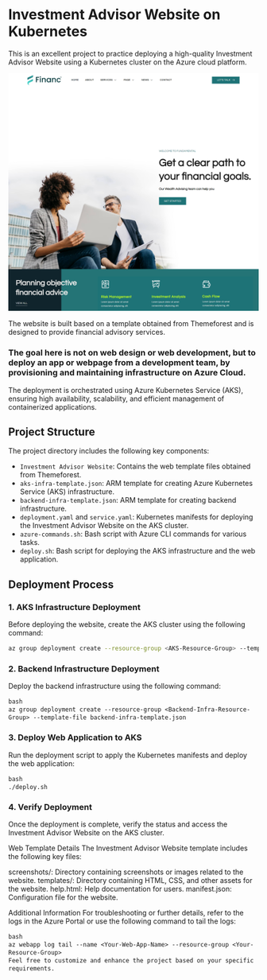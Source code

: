 # Investment Advisor Website on Kubernetes

This is an excellent project to practice deploying a high-quality Investment Advisor Website using a Kubernetes cluster on the Azure cloud platform. 

![Financial Advisory Site](Financial-Advisory-Website.png)

The website is built based on a template obtained from Themeforest and is designed to provide financial advisory services. 

### The goal here is not on web design or web development, but to deploy an app or webpage from a development team, by provisioning and maintaining infrastructure on Azure Cloud. 

The deployment is orchestrated using Azure Kubernetes Service (AKS), ensuring high availability, scalability, and efficient management of containerized applications.

## Project Structure

The project directory includes the following key components:

- `Investment Advisor Website`: Contains the web template files obtained from Themeforest.
- `aks-infra-template.json`: ARM template for creating Azure Kubernetes Service (AKS) infrastructure.
- `backend-infra-template.json`: ARM template for creating backend infrastructure.
- `deployment.yaml` and `service.yaml`: Kubernetes manifests for deploying the Investment Advisor Website on the AKS cluster.
- `azure-commands.sh`: Bash script with Azure CLI commands for various tasks.
- `deploy.sh`: Bash script for deploying the AKS infrastructure and the web application.

## Deployment Process

### 1. AKS Infrastructure Deployment

Before deploying the website, create the AKS cluster using the following command:

```bash
az group deployment create --resource-group <AKS-Resource-Group> --template-file aks-infra-template.json
```
### 2. Backend Infrastructure Deployment
Deploy the backend infrastructure using the following command:

```
bash
az group deployment create --resource-group <Backend-Infra-Resource-Group> --template-file backend-infra-template.json
```

### 3. Deploy Web Application to AKS
Run the deployment script to apply the Kubernetes manifests and deploy the web application:

```
bash
./deploy.sh
```

### 4. Verify Deployment
Once the deployment is complete, verify the status and access the Investment Advisor Website on the AKS cluster.

Web Template Details
The Investment Advisor Website template includes the following key files:

screenshots/: Directory containing screenshots or images related to the website.
templates/: Directory containing HTML, CSS, and other assets for the website.
help.html: Help documentation for users.
manifest.json: Configuration file for the website.

Additional Information
For troubleshooting or further details, refer to the logs in the Azure Portal or use the following command to tail the logs:

```
bash
az webapp log tail --name <Your-Web-App-Name> --resource-group <Your-Resource-Group>
Feel free to customize and enhance the project based on your specific requirements.
```